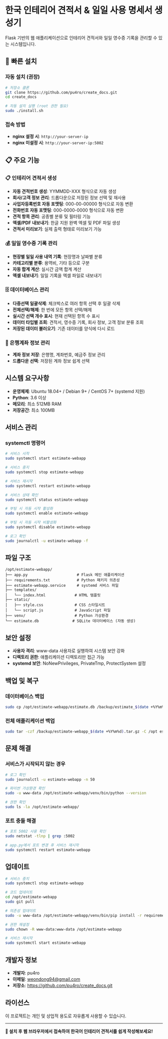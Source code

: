 # 한국 인테리어 견적서 & 일일 사용 명세서 생성기

Flask 기반의 웹 애플리케이션으로 인테리어 견적서와 일일 영수증 기록을 관리할 수 있는 시스템입니다.

## 🚀 빠른 설치

### 자동 설치 (권장)
```bash
# 저장소 클론
git clone https://github.com/pu4ro/create_docs.git
cd create_docs

# 자동 설치 실행 (root 권한 필요)
sudo ./install.sh
```

### 접속 방법
- **nginx 설정 시**: `http://your-server-ip`
- **nginx 미설정 시**: `http://your-server-ip:5002`

## 📋 주요 기능

### 📋 인테리어 견적서 생성
- **자동 견적번호 생성**: YYMMDD-XXX 형식으로 자동 생성
- **회사/고객 정보 관리**: 드롭다운으로 저장된 정보 선택 및 재사용
- **사업자등록번호 자동 포맷팅**: 000-00-00000 형식으로 자동 변환
- **전화번호 자동 포맷팅**: 000-0000-0000 형식으로 자동 변환
- **견적 항목 관리**: 공종별 분류 및 필터링 기능
- **엑셀/PDF 내보내기**: 한글 지원 완벽 엑셀 및 PDF 파일 생성
- **견적서 미리보기**: 실제 출력 형태로 미리보기 가능

### 💰 일일 영수증 기록 관리
- **현장별 일일 사용 내역 기록**: 현장명과 날짜별 분류
- **카테고리별 분류**: 용역비, 기타 등으로 구분
- **자동 합계 계산**: 실시간 금액 합계 계산
- **엑셀 내보내기**: 일일 기록을 엑셀 파일로 내보내기

### 🗄️ 데이터베이스 관리
- **다중선택 일괄삭제**: 체크박스로 여러 항목 선택 후 일괄 삭제
- **전체선택/해제**: 한 번에 모든 항목 선택/해제
- **실시간 선택 개수 표시**: 현재 선택된 항목 수 표시
- **데이터 타입별 조회**: 견적서, 영수증 기록, 회사 정보, 고객 정보 분류 조회
- **저장된 데이터 불러오기**: 기존 데이터를 양식에 다시 로드

### 🏦 은행계좌 정보 관리
- **계좌 정보 저장**: 은행명, 계좌번호, 예금주 정보 관리
- **드롭다운 선택**: 저장된 계좌 정보 쉽게 선택

## 시스템 요구사항

- **운영체제**: Ubuntu 18.04+ / Debian 9+ / CentOS 7+ (systemd 지원)
- **Python**: 3.6 이상
- **메모리**: 최소 512MB RAM
- **저장공간**: 최소 100MB

## 서비스 관리

### systemctl 명령어

```bash
# 서비스 시작
sudo systemctl start estimate-webapp

# 서비스 중지
sudo systemctl stop estimate-webapp

# 서비스 재시작
sudo systemctl restart estimate-webapp

# 서비스 상태 확인
sudo systemctl status estimate-webapp

# 부팅 시 자동 시작 활성화
sudo systemctl enable estimate-webapp

# 부팅 시 자동 시작 비활성화
sudo systemctl disable estimate-webapp

# 로그 확인
sudo journalctl -u estimate-webapp -f
```

## 파일 구조

```
/opt/estimate-webapp/
├── app.py                      # Flask 메인 애플리케이션
├── requirements.txt            # Python 패키지 의존성
├── estimate-webapp.service     # systemd 서비스 파일
├── templates/
│   └── index.html             # HTML 템플릿
├── static/
│   ├── style.css              # CSS 스타일시트
│   └── script.js              # JavaScript 파일
├── venv/                      # Python 가상환경
└── estimate.db               # SQLite 데이터베이스 (자동 생성)
```

## 보안 설정

- **사용자 격리**: www-data 사용자로 실행하여 시스템 보안 강화
- **디렉토리 권한**: 애플리케이션 디렉토리만 접근 가능
- **systemd 보안**: NoNewPrivileges, PrivateTmp, ProtectSystem 설정

## 백업 및 복구

### 데이터베이스 백업
```bash
sudo cp /opt/estimate-webapp/estimate.db /backup/estimate_$(date +%Y%m%d).db
```

### 전체 애플리케이션 백업
```bash
sudo tar -czf /backup/estimate-webapp_$(date +%Y%m%d).tar.gz -C /opt estimate-webapp
```

## 문제 해결

### 서비스가 시작되지 않는 경우
```bash
# 로그 확인
sudo journalctl -u estimate-webapp -n 50

# 파이썬 가상환경 확인
sudo -u www-data /opt/estimate-webapp/venv/bin/python --version

# 권한 확인
sudo ls -la /opt/estimate-webapp/
```

### 포트 충돌 해결
```bash
# 포트 5002 사용 확인
sudo netstat -tlnp | grep :5002

# app.py에서 포트 변경 후 서비스 재시작
sudo systemctl restart estimate-webapp
```

## 업데이트

```bash
# 서비스 중지
sudo systemctl stop estimate-webapp

# 코드 업데이트
cd /opt/estimate-webapp
sudo git pull

# 의존성 업데이트
sudo -u www-data /opt/estimate-webapp/venv/bin/pip install -r requirements.txt

# 권한 재설정
sudo chown -R www-data:www-data /opt/estimate-webapp

# 서비스 재시작
sudo systemctl start estimate-webapp
```

## 개발자 정보

- **개발자**: pu4ro
- **이메일**: weondong94@gmail.com
- **저장소**: https://github.com/pu4ro/create_docs.git

## 라이선스

이 프로젝트는 개인 및 상업적 용도로 자유롭게 사용할 수 있습니다.

---

**🚀 설치 후 웹 브라우저에서 접속하여 한국어 인테리어 견적서를 쉽게 작성해보세요!**